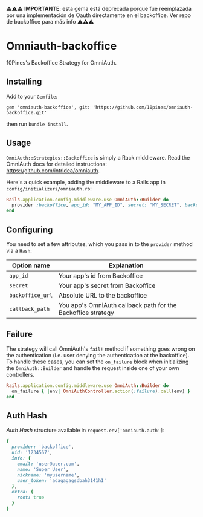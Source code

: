 ⚠️⚠️⚠️ **IMPORTANTE**: esta gema está deprecada porque fue reemplazada por una implementación de Oauth directamente en el backoffice. Ver repo de backoffice para más info ⚠️⚠️⚠️

# Omniauth-backoffice

10Pines's Backoffice Strategy for OmniAuth.

## Installing

Add to your `Gemfile`:
```
gem 'omniauth-backoffice', git: 'https://github.com/10pines/omniauth-backoffice.git'
```

then run `bundle install`.

## Usage

`OmniAuth::Strategies::Backoffice` is simply a Rack middleware. Read the OmniAuth docs for detailed instructions: https://github.com/intridea/omniauth.

Here's a quick example, adding the middleware to a Rails app in `config/initializers/omniauth.rb`:

```ruby
Rails.application.config.middleware.use OmniAuth::Builder do
  provider :backoffice, app_id: "MY_APP_ID", secret: "MY_SECRET", backoffice_url: "https://backoffice.com", callback_path: "/auth/backoffice/callback"
end
```

## Configuring

You need to set a few attributes, which you pass in to the `provider` method via a `Hash`:

Option name | Explanation
--- | ---
`app_id` | Your app's id from Backoffice
`secret` | Your app's secret from Backoffice
`backoffice_url` | Absolute URL to the backoffice
`callback_path` | You app's OmniAuth callback path for the Backoffice strategy

## Failure
The strategy will call OmniAuth's `fail!` method if something goes wrong on the authentication (i.e. user denying the authentication at the backoffice).
To handle these cases, you can set the `on_failure` block when initializing the `OmniAuth::Builder` and handle the request inside one of your own controllers.

```ruby
Rails.application.config.middleware.use OmniAuth::Builder do
  on_failure { |env| OmniAuthController.action(:failure).call(env) }
end
```

## Auth Hash

*Auth Hash* structure available in `request.env['omniauth.auth']`:

```ruby
{
  provider: 'backoffice',
  uid: '1234567',
  info: {
    email: 'user@user.com',
    name: 'Super User',
    nickname: 'myusername',
    user_token: 'adagagagsdbah3141h1'
  },
  extra: {
    root: true
  }
}
```
